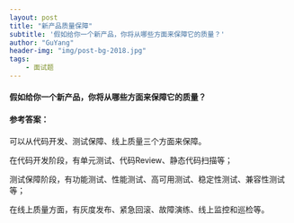 ```yaml
---
layout: post
title: "新产品质量保障"
subtitle: '假如给你一个新产品，你将从哪些方面来保障它的质量？'
author: "GuYang"
header-img: "img/post-bg-2018.jpg"
tags:    
    - 面试题
---
```


#### 假如给你一个新产品，你将从哪些方面来保障它的质量？

#### **参考答案**：

可以从代码开发、测试保障、线上质量三个方面来保障。

在代码开发阶段，有单元测试、代码Review、静态代码扫描等；

测试保障阶段，有功能测试、性能测试、高可用测试、稳定性测试、兼容性测试等；

在线上质量方面，有灰度发布、紧急回滚、故障演练、线上监控和巡检等。